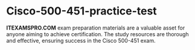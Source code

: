 # Cisco-500-451-practice-test
**ITEXAMSPRO.COM** exam preparation materials are a valuable asset for anyone aiming to achieve certification. The study resources are thorough and effective, ensuring success in the Cisco 500-451 exam.
